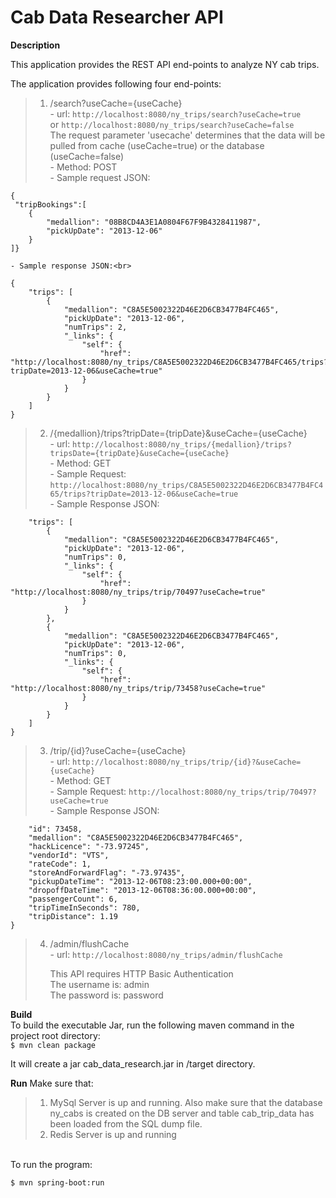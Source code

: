 # Cab Data Researcher API
__Description__

This application provides the REST API end-points to analyze NY cab trips.<br>

The application provides following four end-points:<br>
 > 1. /search?useCache={useCache}<br>
 	- url: ``http://localhost:8080/ny_trips/search?useCache=true``<br>
 	or
 		``http://localhost:8080/ny_trips/search?useCache=false``<br>
 	The request parameter 'usecache' determines that the data will be pulled from cache (useCache=true) or the database (useCache=false)<br>
 	- Method: POST <br>
 	- Sample request JSON:<br>
 	
```
{
 "tripBookings":[
    {
        "medallion": "08B8CD4A3E1A0804F67F9B4328411987",
        "pickUpDate": "2013-12-06"
    }
]}

```
 	- Sample response JSON:<br>
	
```
{
    "trips": [
        {
            "medallion": "C8A5E5002322D46E2D6CB3477B4FC465",
            "pickUpDate": "2013-12-06",
            "numTrips": 2,
            "_links": {
                "self": {
                    "href": "http://localhost:8080/ny_trips/C8A5E5002322D46E2D6CB3477B4FC465/trips?tripDate=2013-12-06&useCache=true"
                }
            }
        }
    ]
}
```

 > 2. /{medallion}/trips?tripDate={tripDate}&useCache={useCache}<br>
 	- url: ``http://localhost:8080/ny_trips/{medallion}/trips?tripsDate={tripDate}&useCache={useCache}``<br>
 	- Method: GET<br>
 	- Sample Request: ``http://localhost:8080/ny_trips/C8A5E5002322D46E2D6CB3477B4FC465/trips?tripDate=2013-12-06&useCache=true``<br>
 	- Sample Response JSON: 
 	
```{
    "trips": [
        {
            "medallion": "C8A5E5002322D46E2D6CB3477B4FC465",
            "pickUpDate": "2013-12-06",
            "numTrips": 0,
            "_links": {
                "self": {
                    "href": "http://localhost:8080/ny_trips/trip/70497?useCache=true"
                }
            }
        },
        {
            "medallion": "C8A5E5002322D46E2D6CB3477B4FC465",
            "pickUpDate": "2013-12-06",
            "numTrips": 0,
            "_links": {
                "self": {
                    "href": "http://localhost:8080/ny_trips/trip/73458?useCache=true"
                }
            }
        }
    ]
}
```
 	
 > 3. /trip/{id}?useCache={useCache}<br>
 	- url: ``http://localhost:8080/ny_trips/trip/{id}?&useCache={useCache}``<br>
 	- Method: GET <br>
 	- Sample Request: ``http://localhost:8080/ny_trips/trip/70497?useCache=true``<br>
 	- Sample Response JSON: 
 	
```{
    "id": 73458,
    "medallion": "C8A5E5002322D46E2D6CB3477B4FC465",
    "hackLicence": "-73.97245",
    "vendorId": "VTS",
    "rateCode": 1,
    "storeAndForwardFlag": "-73.97435",
    "pickupDateTime": "2013-12-06T08:23:00.000+00:00",
    "dropoffDateTime": "2013-12-06T08:36:00.000+00:00",
    "passengerCount": 6,
    "tripTimeInSeconds": 780,
    "tripDistance": 1.19
}
```
 	
 > 4. /admin/flushCache<br>
 	- url: ``http://localhost:8080/ny_trips/admin/flushCache`` <br>
 	<p>
 	This API requires HTTP Basic Authentication<br>
 	The username is: admin<br>
 	The password is: password
 	</p>

__Build__
<br>To build the executable Jar, run the following maven command in the project root directory:<br>
``$ mvn clean package``

It will create a jar cab_data_research.jar in <project root>/target directory.<br>

__Run__
Make sure that:
> 1. MySql Server is up and running. Also make sure that the database ny_cabs is created on the DB server and table cab_trip_data has been loaded from the SQL dump file.
> 2. Redis Server is up and running

<br>To run the program:<br>

``$ mvn spring-boot:run``
